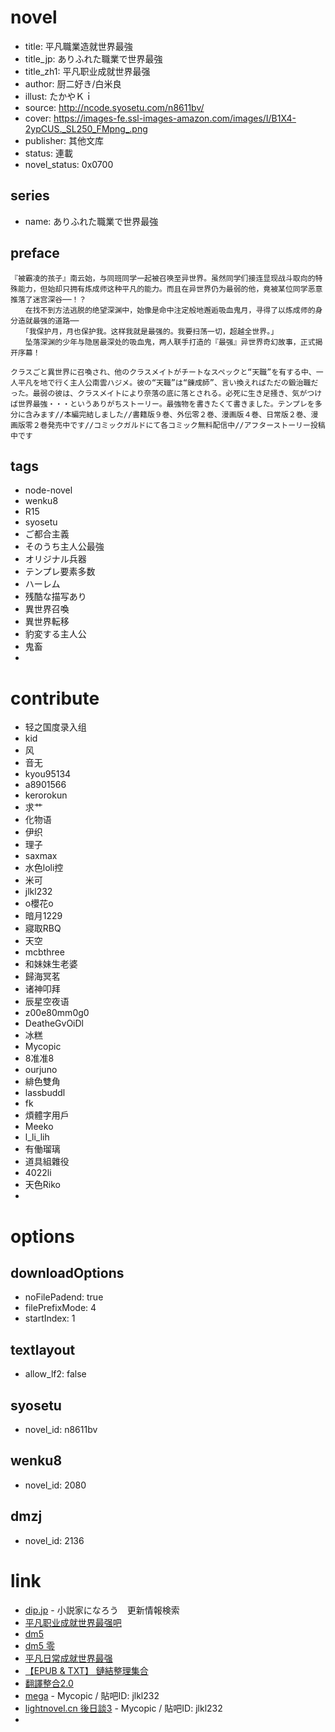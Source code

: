 # novel

- title: 平凡職業造就世界最強
- title_jp: ありふれた職業で世界最強
- title_zh1: 平凡职业成就世界最强
- author: 厨二好き/白米良
- illust: たかやＫｉ
- source: http://ncode.syosetu.com/n8611bv/
- cover: https://images-fe.ssl-images-amazon.com/images/I/B1X4-2ypCUS._SL250_FMpng_.png
- publisher: 其他文库
- status: 連載
- novel_status: 0x0700

## series

- name: ありふれた職業で世界最強

## preface


```
『被霸凌的孩子』南云始，与同班同学一起被召唤至异世界。虽然同学们接连显现战斗取向的特殊能力，但始却只拥有炼成师这种平凡的能力。而且在异世界仍为最弱的他，竟被某位同学恶意推落了迷宫深谷──！？
　　在找不到方法逃脱的绝望深渊中，始像是命中注定般地邂逅吸血鬼月，寻得了以炼成师的身分造就最强的道路──
　　「我保护月，月也保护我。这样我就是最强的。我要扫荡一切，超越全世界。」
　　坠落深渊的少年与隐居最深处的吸血鬼，两人联手打造的『最强』异世界奇幻故事，正式揭开序幕！

クラスごと異世界に召喚され、他のクラスメイトがチートなスペックと“天職”を有する中、一人平凡を地で行く主人公南雲ハジメ。彼の“天職”は“錬成師”、言い換えればただの鍛治職だった。最弱の彼は、クラスメイトにより奈落の底に落とされる。必死に生き足掻き、気がつけば世界最強・・・というありがちストーリー。最強物を書きたくて書きました。テンプレを多分に含みます//本編完結しました//書籍版９巻、外伝零２巻、漫画版４巻、日常版２巻、漫画版零２巻発売中です//コミックガルドにて各コミック無料配信中//アフターストーリー投稿中です
```

## tags

- node-novel
- wenku8
- R15
- syosetu
- ご都合主義
- そのうち主人公最強
- オリジナル兵器
- テンプレ要素多数
- ハーレム
- 残酷な描写あり
- 異世界召喚
- 異世界転移
- 豹変する主人公
- 鬼畜
- 

# contribute

- 轻之国度录入组
- kid
- 风
- 音无
- kyou95134
- a8901566
- kerorokun
- 求艹
- 化物语
- 伊织
- 理子
- saxmax
- 水色loli控
- 米可
- jlkl232
- o櫻花o
- 暗月1229
- 寢取RBQ
- 天空
- mcbthree
- 和妹妹生老婆
- 歸海冥茗
- 诸神叩拜
- 辰星空夜语
- z00e80mm0g0
- DeatheGvOiDl
- 冰糕
- Mycopic
- 8准准8
- ourjuno
- 緋色雙角
- lassbuddl
- fk
- 煩體字用戶
- Meeko
- l_li_lih
- 有働瑠璃
- 道具組雜役
- 4022li
- 天色Riko
- 

# options

## downloadOptions

- noFilePadend: true
- filePrefixMode: 4
- startIndex: 1

## textlayout

- allow_lf2: false

## syosetu

- novel_id: n8611bv

## wenku8

- novel_id: 2080

## dmzj

- novel_id: 2136

# link

- [dip.jp](https://narou.nar.jp/search.php?text=n8611bv&novel=all&genre=all&new_genre=all&length=0&down=0&up=100) - 小説家になろう　更新情報検索
- [平凡职业成就世界最强吧](https://tieba.baidu.com/f?kw=%E5%B9%B3%E5%87%A1%E8%81%8C%E4%B8%9A%E6%88%90%E5%B0%B1%E4%B8%96%E7%95%8C%E6%9C%80%E5%BC%BA&ie=utf-8 "平凡职业成就世界最强")
- [dm5](http://www.dm5.com/manhua-pingfanzhiyechengjiushijiezuiqiang/)
- [dm5 零](http://www.dm5.com/manhua-pingfanzhiyechengjiushijiezuiqiang-ling/)
- [平凡日常成就世界最强](http://www.dm5.com/manhua-pingfanrichangchengjiushijiezuiqiang/)
- [【EPUB \& TXT】 鏈結整理集合](https://tieba.baidu.com/p/5615367340 "【EPUB & TXT】 鏈結整理集合")
- [翻譯整合2.0](https://tieba.baidu.com/p/5101634208)
- [mega](https://mega.nz/#F!40kjhbbb!eqNviLdLidXo_A-d59nf2A) - Mycopic / 貼吧ID: jlkl232
- [lightnovel.cn 後日談3](https://www.lightnovel.cn/thread-912031-1-1.html) - Mycopic / 貼吧ID: jlkl232
- 


